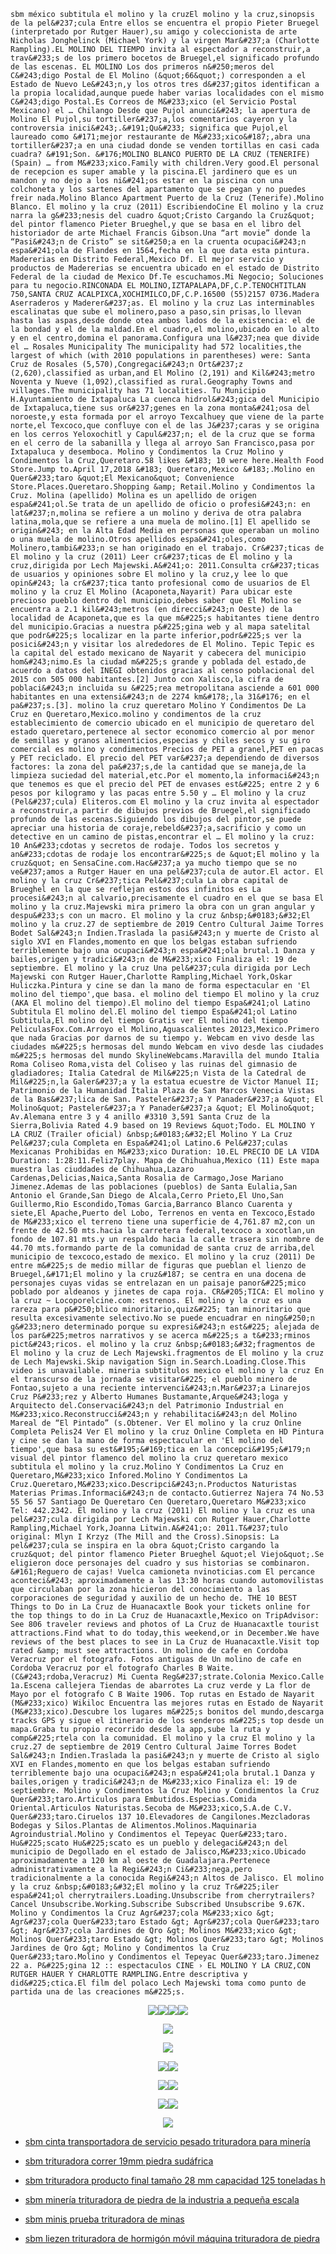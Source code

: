 
```
sbm méxico subtitula el molino y la cruzEl molino y la cruz,sinopsis de la pel&#237;cula Entre ellos se encuentra el propio Pieter Bruegel (interpretado por Rutger Hauer),su amigo y coleccionista de arte Nicholas Jonghelinck (Michael York) y la virgen Mar&#237;a (Charlotte Rampling).EL MOLINO DEL TIEMPO invita al espectador a reconstruir,a trav&#233;s de los primero bocetos de Bruegel,el significado profundo de las escenas. EL MOLINO Los dos primeros n&#250;meros del C&#243;digo Postal de El Molino (&quot;66&quot;) corresponden a el Estado de Nuevo Le&#243;n,y los otros tres d&#237;gitos identifican a la propia localidad,aunque puede haber varias localidades con el mismo C&#243;digo Postal.Es Correos de M&#233;xico (el Servicio Postal Mexicano) el … Chilango Desde que Pujol anunci&#243; la apertura de Molino El Pujol,su tortiller&#237;a,los comentarios cayeron y la controversia inici&#243;.&#191;Qu&#233; significa que Pujol,el laureado como &#171;mejor restaurante de M&#233;xico&#187;,abra una tortiller&#237;a en una ciudad donde se venden tortillas en casi cada cuadra? &#191;Son. &#176;MOLINO BLANCO PUERTO DE LA CRUZ (TENERIFE) (Spain) … from M&#233;xico.Family with children.Very good.El personal de recepcion es super amable y la piscina.El jardinero que es un mandon y no dejo a los ni&#241;os estar en la piscina con una colchoneta y los sartenes del apartamento que se pegan y no puedes freir nada.Molino Blanco Apartment Puerto de la Cruz (Tenerife).Molino Blanco. El molino y la cruz (2011) EscribiendoCine El molino y la cruz narra la g&#233;nesis del cuadro &quot;Cristo Cargando la Cruz&quot; del pintor flamenco Pieter Brueghel,y que se basa en el libro del historiador de arte Michael Francis Gibson.Una “art movie” donde la “Pasi&#243;n de Cristo” se sit&#250;a en la cruenta ocupaci&#243;n espa&#241;ola de Flandes en 1564,fecha en la que data esta pintura. Madererias en Distrito Federal,Mexico Df. El mejor servicio y productos de Madererias se encuentra ubicado en el estado de Distrito Federal de la ciudad de Mexico Df.Te escuchamos.Mi Negocio; Soluciones para tu negocio.RINCONADA EL MOLINO,IZTAPALAPA,DF,C.P.TENOCHTITLAN 750,SANTA CRUZ ACALPIXCA,XOCHIMILCO,DF,C.P.16500 (55)2157 0736.Madera Aserraderos y Maderer&#237;as. El molino y la cruz Las interminables escalinatas que sube el molinero,paso a paso,sin prisas,lo llevan hasta las aspas,desde donde otea ambos lados de la existencia: el de la bondad y el de la maldad.En el cuadro,el molino,ubicado en lo alto y en el centro,domina el panorama.Configura una l&#237;nea que divide el … Rosales Municipality The municipality had 572 localities,the largest of which (with 2010 populations in parentheses) were: Santa Cruz de Rosales (5,570),Congregaci&#243;n Ort&#237;z (2,620),classified as urban,and El Molino (2,191) and Kil&#243;metro Noventa y Nueve (1,092),classified as rural.Geography Towns and villages.The municipality has 71 localities. Tu Municipio H.Ayuntamiento de Ixtapaluca La cuenca hidrol&#243;gica del Municipio de Ixtapaluca,tiene sus or&#237;genes en la zona monta&#241;osa del noroeste,y esta formada por el arroyo Texcalhuey que viene de la parte norte,el Texcoco,que confluye con el de las J&#237;caras y se origina en los cerros Yeloxochitl y Capul&#237;n; el de la cruz que se forma en el cerro de la sabanilla y llega al arroyo San Francisco,pasa por Ixtapaluca y desemboca. Molino y Condimentos la Cruz Molino y Condimentos la Cruz,Queretaro.58 likes &#183; 10 were here.Health Food Store.Jump to.April 17,2018 &#183; Queretaro,Mexico &#183;.Molino en Quer&#233;taro &quot;El Mexicano&quot; Convenience Store.Places.Queretaro.Shopping &amp; Retail.Molino y Condimentos la Cruz. Molina (apellido) Molina es un apellido de origen espa&#241;ol.Se trata de un apellido de oficio o profesi&#243;n: en lat&#237;n,molina se refiere a un molino y deriva de otra palabra latina,mola,que se refiere a una muela de molino.[1] El apellido se origin&#243; en la Alta Edad Media en personas que operaban un molino o una muela de molino.Otros apellidos espa&#241;oles,como Molinero,tambi&#233;n se han originado en el trabajo. Cr&#237;ticas de El molino y la cruz (2011) Leer cr&#237;ticas de El molino y la cruz,dirigida por Lech Majewski.A&#241;o: 2011.Consulta cr&#237;ticas de usuarios y opiniones sobre El molino y la cruz,y lee lo que opin&#243; la cr&#237;tica tanto profesional como de usuarios de El molino y la cruz El Molino (Acaponeta,Nayarit) Para ubicar este precioso pueblo dentro del municipio,debes saber que El Molino se encuentra a 2.1 kil&#243;metros (en direcci&#243;n Oeste) de la localidad de Acaponeta,que es la que m&#225;s habitantes tiene dentro del municipio.Gracias a nuestra p&#225;gina web y al mapa satelital que podr&#225;s localizar en la parte inferior,podr&#225;s ver la posici&#243;n y visitar los alrededores de El Molino. Tepic Tepic es la capital del estado mexicano de Nayarit y cabecera del municipio hom&#243;nimo.Es la ciudad m&#225;s grande y poblada del estado,de acuerdo a datos del INEGI obtenidos gracias al censo poblacional del 2015 con 505 000 habitantes.[2] Junto con Xalisco,la cifra de poblaci&#243;n incluida su &#225;rea metropolitana asciende a 601 000 habitantes en una extensi&#243;n de 2274 km&#178;,la 31&#176; en el pa&#237;s.[3]. molino la cruz queretaro Molino Y Condimentos De La Cruz en Queretaro,Mexico.molino y condimentos de la cruz establecimiento de comercio ubicado en el municipio de queretaro del estado queretaro,pertenece al sector economico comercio al por menor de semillas y granos alimenticios,especias y chiles secos y su giro comercial es molino y condimentos Precios de PET a granel,PET en pacas y PET reciclado. El precio del PET var&#237;a dependiendo de diversos factores: la zona del pa&#237;s,de la cantidad que se maneja,de la limpieza suciedad del material,etc.Por el momento,la informaci&#243;n que tenemos es que el precio del PET de envases est&#225; entre 2 y 6 pesos por kilogramo y las pacas entre 5.50 y … El molino y la cruz (Pel&#237;cula) Eliteros.com El molino y la cruz invita al espectador a reconstruir,a partir de dibujos previos de Bruegel,el significado profundo de las escenas.Siguiendo los dibujos del pintor,se puede apreciar una historia de coraje,rebeld&#237;a,sacrificio y como un detective en un camino de pistas,encontrar el … El molino y la cruz: 10 An&#233;cdotas y secretos de rodaje. Todos los secretos y an&#233;cdotas de rodaje los encontrar&#225;s de &quot;El molino y la cruz&quot; en SensaCine.com.Hac&#237;a ya mucho tiempo que se no ve&#237;amos a Rutger Hauer en una pel&#237;cula de autor.El actor. El molino y la cruz Cr&#237;tica Pel&#237;cula La obra capital de Brueghel en la que se reflejan estos dos infinitos es La procesi&#243;n al calvario,precisamente el cuadro en el que se basa El molino y la cruz.Majewski mira primero la obra con un gran angular y despu&#233;s con un macro. El molino y la cruz &nbsp;&#0183;&#32;El molino y la cruz.27 de septiembre de 2019 Centro Cultural Jaime Torres Bodet Sal&#243;n Indien.Traslada la pasi&#243;n y muerte de Cristo al siglo XVI en Flandes,momento en que los belgas estaban sufriendo terriblemente bajo una ocupaci&#243;n espa&#241;ola brutal.1 Danza y bailes,origen y tradici&#243;n de M&#233;xico Finaliza el: 19 de septiembre. El molino y la cruz Una pel&#237;cula dirigida por Lech Majewski con Rutger Hauer,Charlotte Rampling,Michael York,Oskar Huliczka.Pintura y cine se dan la mano de forma espectacular en 'El molino del tiempo',que basa. el molino del tiempo El molino y la cruz (AKA El molino del tiempo).El molino del tiempo Espa&#241;ol Latino Subtitula El molino del.El molino del tiempo Espa&#241;ol Latino Subtitula,El molino del tiempo Gratis ver El molino del tiempo PeliculasFox.Com.Arroyo el Molino,Aguascalientes 20123,Mexico.Primero que nada Gracias por darnos de su tiempo y. Webcam en vivo desde las ciudades m&#225;s hermosas del mundo Webcam en vivo desde las ciudades m&#225;s hermosas del mundo SkylineWebcams.Maravilla del mundo Italia Roma Coliseo Roma,vista del Coliseo y las ruinas del gimnasio de gladiadores; Italia Catedral de Mil&#225;n Vista de la Catedral de Mil&#225;n,la Galer&#237;a y la estatua ecuestre de Victor Manuel II; Patrimonio de la Humanidad Italia Plaza de San Marcos Venecia Vistas de la Bas&#237;lica de San. Pasteler&#237;a Y Panader&#237;a &quot; El Molino&quot; Pasteler&#237;a Y Panader&#237;a &quot; El Molino&quot; Av.Alemana entre 3 y 4 anillo #3310 3,591 Santa Cruz de la Sierra,Bolivia Rated 4.9 based on 19 Reviews &quot;Todo. EL MOLINO Y LA CRUZ (Trailer oficial) &nbsp;&#0183;&#32;El Molino Y La Cruz Pel&#237;cula Completa en Espa&#241;ol Latino.6 Pel&#237;culas Mexicanas Prohibidas en M&#233;xico Duration: 10.EL PRECIO DE LA VIDA Duration: 1:28:11.Feliz7play. Mapa de Chihuahua,Mexico (11) Este mapa muestra las ciuddades de Chihuahua,Lazaro Cardenas,Delicias,Naica,Santa Rosalia de Carmago,Jose Mariano Jimenez.Ademas de las poblaciones (pueblos) de Santa Eulalia,San Antonio el Grande,San Diego de Alcala,Cerro Prieto,El Uno,San Guillermo,Rio Escondido,Tomas Garcia,Barranco Blanco Cuarenta y siete,El Apache,Puerto del Lobo, Terrenos en venta en Texcoco,Estado de M&#233;xico el terreno tiene una superficie de 4,761.87 m2,con un frente de 42.50 mts.hacia la carretera federal,texcoco a xocotlan,un fondo de 107.81 mts.y un respaldo hacia la calle trasera sin nombre de 44.70 mts.formando parte de la comunidad de santa cruz de arriba,del municipio de texcoco,estado de mexico. El molino y la cruz (2011) De entre m&#225;s de medio millar de figuras que pueblan el lienzo de Bruegel,&#171;El molino y la cruz&#187; se centra en una docena de personajes cuyas vidas se entrelazan en un paisaje panor&#225;mico poblado por aldeanos y jinetes de capa roja. CR&#205;TICA: El molino y la cruz ~ Locoporelcine.com: estrenos. El molino y la cruz es una rareza para p&#250;blico minoritario,quiz&#225; tan minoritario que resulta excesivamente selectivo.No se puede encuadrar en ning&#250;n g&#233;nero determinado porque su expresi&#243;n est&#225; alejada de los par&#225;metros narrativos y se acerca m&#225;s a t&#233;rminos pict&#243;ricos. el molino y la cruz &nbsp;&#0183;&#32;fragmentos de El molino y la cruz de Lech Majewski.fragmentos de El molino y la cruz de Lech Majewski.Skip navigation Sign in.Search.Loading.Close.This video is unavailable. mineria subtitulos mexico el molino y la cruz En el transcurso de la jornada se visitar&#225; el pueblo minero de Fontao,sujeto a una reciente intervenci&#243;n.Mar&#237;a Linarejos Cruz P&#233;rez y Alberto Humanes Bustamante,Arque&#243;loga y Arquitecto del.Conservaci&#243;n del Patrimonio Industrial en M&#233;xico.Reconstrucci&#243;n y rehabilitaci&#243;n del Molino Mareal de “El Pintado” (s.Obtener. Ver El molino y la cruz Online Completa Pelis24 Ver El molino y la cruz Online Completa en HD Pintura y cine se dan la mano de forma espectacular en 'El molino del tiempo',que basa su est&#195;&#169;tica en la concepci&#195;&#179;n visual del pintor flamenco del molino la cruz queretaro mexico subtitula el molino y la cruz.Molino Y Condimentos La Cruz en Queretaro,M&#233;xico Infored.Molino Y Condimentos La Cruz.Queretaro,M&#233;xico.Descripci&#243;n.Productos Naturistas Materias Primas.Informaci&#243;n de contacto.Gutierrez Najera 74 No.53 55 56 57 Santiago De Queretaro Cen Queretaro,Queretaro M&#233;xico Tel: 442.2342. El molino y la cruz (2011) El molino y la cruz es una pel&#237;cula dirigida por Lech Majewski con Rutger Hauer,Charlotte Rampling,Michael York,Joanna Litwin.A&#241;o: 2011.T&#237;tulo original: Mlyn I Krzyz (The Mill and the Cross).Sinopsis: La pel&#237;cula se inspira en la obra &quot;Cristo cargando la cruz&quot; del pintor flamenco Pieter Brueghel &quot;el Viejo&quot;.Se eligieron doce personajes del cuadro y sus historias se combinaron. &#161;Reguero de cajas! Vuelca camioneta nvinoticias.com El percance aconteci&#243; aproximadamente a las 13:30 horas cuando automovilistas que circulaban por la zona hicieron del conocimiento a las corporaciones de seguridad y auxilio de un hecho de. THE 10 BEST Things to Do in La Cruz de Huanacaxtle Book your tickets online for the top things to do in La Cruz de Huanacaxtle,Mexico on TripAdvisor: See 806 traveler reviews and photos of La Cruz de Huanacaxtle tourist attractions.Find what to do today,this weekend,or in December.We have reviews of the best places to see in La Cruz de Huanacaxtle.Visit top rated &amp; must see attractions. Un molino de cafe en Cordoba Veracruz por el fotografo. Fotos antiguas de Un molino de cafe en Cordoba Veracruz por el fotografo Charles B Waite.(C&#243;rdoba,Veracruz) Mi Cuenta Reg&#237;strate.Colonia Mexico.Calle 1a.Escena callejera Tiendas de abarrotes La cruz verde y La flor de Mayo por el fotografo C B Waite 1906. Top rutas en Estado de Nayarit (M&#233;xico) Wikiloc Encuentra las mejores rutas en Estado de Nayarit (M&#233;xico).Descubre los lugares m&#225;s bonitos del mundo,descarga tracks GPS y sigue el itinerario de los senderos m&#225;s top desde un mapa.Graba tu propio recorrido desde la app,sube la ruta y comp&#225;rtela con la comunidad. El molino y la cruz El molino y la cruz.27 de septiembre de 2019 Centro Cultural Jaime Torres Bodet Sal&#243;n Indien.Traslada la pasi&#243;n y muerte de Cristo al siglo XVI en Flandes,momento en que los belgas estaban sufriendo terriblemente bajo una ocupaci&#243;n espa&#241;ola brutal.1 Danza y bailes,origen y tradici&#243;n de M&#233;xico Finaliza el: 19 de septiembre. Molino y Condimentos la Cruz Molino y Condimentos la Cruz Quer&#233;taro.Articulos para Embutidos.Especias.Comida Oriental.Articulos Naturistas.Secoba de M&#233;xico,S.A.de C.V. Quer&#233;taro.Ciruelos 137 10.Elevadores de Cangilones.Mezcladoras Bodegas y Silos.Plantas de Alimentos.Molinos.Maquinaria Agroindustrial.Molino y Condimentos el Tepeyac Quer&#233;taro. Hu&#225;scato Hu&#225;scato es un pueblo y delegaci&#243;n del municipio de Degollado en el estado de Jalisco,M&#233;xico.Ubicado aproximadamente a 120 km al oeste de Guadalajara.Pertenece administrativamente a la Regi&#243;n Ci&#233;nega,pero tradicionalmente a la conocida Regi&#243;n Altos de Jalisco. El molino y la cruz &nbsp;&#0183;&#32;El molino y la cruz Tr&#225;iler espa&#241;ol cherrytrailers.Loading.Unsubscribe from cherrytrailers? Cancel Unsubscribe.Working.Subscribe Subscribed Unsubscribe 9.67K. Molino y Condimentos la Cruz Agr&#237;cola M&#233;xico &gt; Agr&#237;cola Quer&#233;taro Estado &gt; Agr&#237;cola Quer&#233;taro &gt; Agr&#237;cola Jardines de Qro &gt; Molinos M&#233;xico &gt; Molinos Quer&#233;taro Estado &gt; Molinos Quer&#233;taro &gt; Molinos Jardines de Qro &gt; Molino y Condimentos la Cruz Quer&#233;taro.Molino y Condimentos el Tepeyac Quer&#233;taro.Jimenez 22 a. P&#225;gina 12 :: espectaculos CINE › EL MOLINO Y LA CRUZ,CON RUTGER HAUER Y CHARLOTTE RAMPLING.Entre descriptiva y did&#225;ctica.El film del polaco Lech Majewski toma como punto de partida una de las creaciones m&#225;s. 
```

<div align="center">

<a href="https://es-mill.shibang-china.com/github&k=sbm+m%C3%A9xico+subtitula+el+molino+y+la+cruz"><img src="https://static.shibang-china.com/es/mill/index.jpg"></a><a href="https://es-mill.shibang-china.com/materials.htmlgithub&k=sbm+m%C3%A9xico+subtitula+el+molino+y+la+cruz"><img src="https://static.shibang-china.com/es/mill/materials.jpg"></a><a href="https://es-mill.shibang-china.com/about.htmlgithub&k=sbm+m%C3%A9xico+subtitula+el+molino+y+la+cruz"><img src="https://static.shibang-china.com/es/mill/about.jpg"></a><a href="https://es-mill.shibang-china.com/contact.htmlgithub&k=sbm+m%C3%A9xico+subtitula+el+molino+y+la+cruz"><img src="https://static.shibang-china.com/es/mill/contact.jpg"></a>

<a href="https://es-mill.shibang-china.com/github&k=sbm+m%C3%A9xico+subtitula+el+molino+y+la+cruz"><img src="https://static.shibang-china.com/es/mill/banner.jpg"></a>

<a href="https://swt.shibang-china.com/github&k=sbm+m%C3%A9xico+subtitula+el+molino+y+la+cruz"><img src="https://static.shibang-china.com/es/mill/chat.jpg"></a>

<a href="https://es-mill.shibang-china.com/products/vertical-roller-mill.htmlgithub&k=sbm+m%C3%A9xico+subtitula+el+molino+y+la+cruz"><img src="https://static.shibang-china.com/es/mill/vertical.jpg"></a><a href="https://es-mill.shibang-china.com/products/raymond-mill.htmlgithub&k=sbm+m%C3%A9xico+subtitula+el+molino+y+la+cruz"><img src="https://static.shibang-china.com/es/mill/raymond.jpg"></a>

<a href="https://es-mill.shibang-china.com/products/ultrafine-grinding-mill.htmlgithub&k=sbm+m%C3%A9xico+subtitula+el+molino+y+la+cruz"><img src="https://static.shibang-china.com/es/mill/ultrafine.jpg"></a><a href="https://es-mill.shibang-china.com/products/trapezium-grinding-mill.htmlgithub&k=sbm+m%C3%A9xico+subtitula+el+molino+y+la+cruz"><img src="https://static.shibang-china.com/es/mill/trapezium.jpg"></a>

<a href="https://es-mill.shibang-china.com/products/ball-mill.htmlgithub&k=sbm+m%C3%A9xico+subtitula+el+molino+y+la+cruz"><img src="https://static.shibang-china.com/es/mill/ball.jpg"></a><a href="https://es-mill.shibang-china.com/products/hammer-mill.htmlgithub&k=sbm+m%C3%A9xico+subtitula+el+molino+y+la+cruz"><img src="https://static.shibang-china.com/es/mill/hammer.jpg"></a>

<a href="https://swt.shibang-china.com/github&k=sbm+m%C3%A9xico+subtitula+el+molino+y+la+cruz"><img src="https://static.shibang-china.com/es/mill/case.jpg"></a>

</div>


* [sbm cinta transportadora de servicio pesado trituradora para minería](sbm%20cinta%20transportadora%20de%20servicio%20pesado%20trituradora%20para%20miner%C3%ADa.md)

* [sbm trituradora correr 19mm piedra sudáfrica](sbm%20trituradora%20correr%2019mm%20piedra%20sud%C3%A1frica.md)

* [sbm trituradora producto final tamaño 28 mm capacidad 125 toneladas h](sbm%20trituradora%20producto%20final%20tama%C3%B1o%2028%20mm%20capacidad%20125%20toneladas%20h.md)

* [sbm minería trituradora de piedra de la industria a pequeña escala](sbm%20miner%C3%ADa%20trituradora%20de%20piedra%20de%20la%20industria%20a%20peque%C3%B1a%20escala.md)

* [sbm minis prueba trituradora de minas](sbm%20minis%20prueba%20trituradora%20de%20minas.md)

* [sbm liezen trituradora de hormigón móvil máquina trituradora de piedra](sbm%20liezen%20trituradora%20de%20hormig%C3%B3n%20m%C3%B3vil%20m%C3%A1quina%20trituradora%20de%20piedra.md)